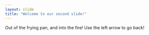 ```yaml
---
layout: slide
title: "Welcome to our second slide!"
---
```

Out of the frying pan, and into the fire!
Use the left arrow to go back!
